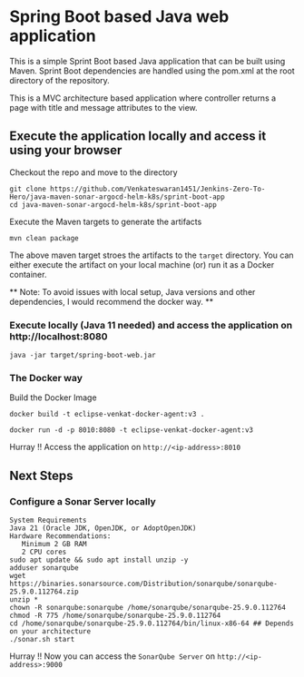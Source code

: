 # Spring Boot based Java web application
 
This is a simple Sprint Boot based Java application that can be built using Maven. Sprint Boot dependencies are handled using the pom.xml 
at the root directory of the repository.

This is a MVC architecture based application where controller returns a page with title and message attributes to the view.

## Execute the application locally and access it using your browser

Checkout the repo and move to the directory

```
git clone https://github.com/Venkateswaran1451/Jenkins-Zero-To-Hero/java-maven-sonar-argocd-helm-k8s/sprint-boot-app
cd java-maven-sonar-argocd-helm-k8s/sprint-boot-app
```

Execute the Maven targets to generate the artifacts

```
mvn clean package
```

The above maven target stroes the artifacts to the `target` directory. You can either execute the artifact on your local machine
(or) run it as a Docker container.

** Note: To avoid issues with local setup, Java versions and other dependencies, I would recommend the docker way. **


### Execute locally (Java 11 needed) and access the application on http://localhost:8080

```
java -jar target/spring-boot-web.jar
```

### The Docker way

Build the Docker Image

```
docker build -t eclipse-venkat-docker-agent:v3 .
```

```
docker run -d -p 8010:8080 -t eclipse-venkat-docker-agent:v3
```

Hurray !! Access the application on `http://<ip-address>:8010`


## Next Steps

### Configure a Sonar Server locally

```
System Requirements
Java 21 (Oracle JDK, OpenJDK, or AdoptOpenJDK)
Hardware Recommendations:
   Minimum 2 GB RAM
   2 CPU cores
sudo apt update && sudo apt install unzip -y
adduser sonarqube
wget https://binaries.sonarsource.com/Distribution/sonarqube/sonarqube-25.9.0.112764.zip
unzip *
chown -R sonarqube:sonarqube /home/sonarqube/sonarqube-25.9.0.112764
chmod -R 775 /home/sonarqube/sonarqube-25.9.0.112764
cd /home/sonarqube/sonarqube-25.9.0.112764/bin/linux-x86-64 ## Depends on your architecture
./sonar.sh start
```

Hurray !! Now you can access the `SonarQube Server` on `http://<ip-address>:9000` 


